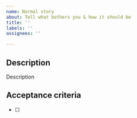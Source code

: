 ```yaml
---
name: Normal story
about: Tell what bothers you & how it should be
title: ''
labels: ''
assignees: ''

---
```


## Description

Description

## Acceptance criteria
- [ ]
